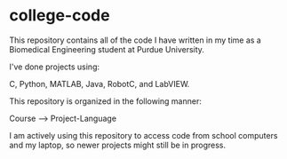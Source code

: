 # college-code

This repository contains all of the code I have written in my time as a Biomedical Engineering student at Purdue University.

I've done projects using: 

C, Python, MATLAB, Java, RobotC, and LabVIEW.

This repository is organized in the following manner:

Course --> Project-Language

I am actively using this repository to access code from school computers and my laptop, so newer projects might still be in progress.
